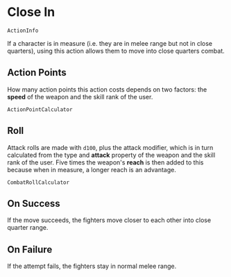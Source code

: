 # Close In

`ActionInfo`

If a character is in measure (i.e. they are in melee range but not in close quarters), using this action allows them to move into close quarters combat.

## Action Points

How many action points this action costs depends on two factors: the **speed** of the weapon and the skill rank of the user.


`ActionPointCalculator`

## Roll

Attack rolls are made with `d100`, plus the attack modifier, which is in turn calculated from the type and **attack** property of the weapon and the skill rank of the user. Five times the weapon's **reach** is then added to this because when in measure, a longer reach is an advantage.

`CombatRollCalculator`

## On Success

If the move succeeds, the fighters move closer to each other into close quarter range.

## On Failure

If the attempt fails, the fighters stay in normal melee range.
